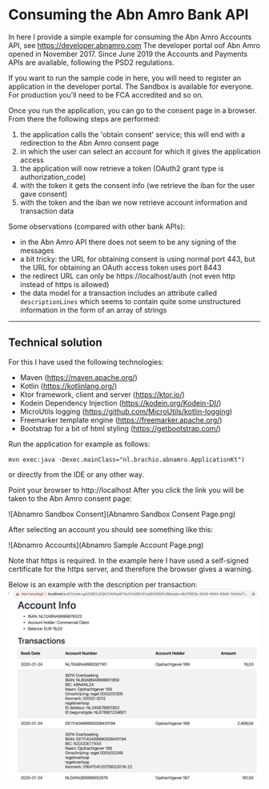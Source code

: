 # Consuming the Abn Amro Bank API

In here I provide a simple example for consuming the Abn Amro Accounts API, see https://developer.abnamro.com
The developer portal oof Abn Amro opened in November 2017. Since June 2019 the Accounts and Payments APIs are available, following the PSD2 regulations.

If you want to run the sample code in here, you will need to register an application in the developer portal. The Sandbox is available for everyone. For production you'll need to be FCA accredited and so on.

Once you run the application, you can go to the consent page in a browser.
From there the following steps are performed:
1. the application calls the 'obtain consent' service; this will end with a redirection to the  Abn Amro consent page  
1. in which the user can select an account for which it gives the application access
1. the application will now retrieve a token (OAuth2 grant type is authorization_code)
1. with the token it gets the consent info (we retrieve the iban for the user gave consent)
1. with the token and the iban we now retrieve account information and transaction data

Some observations (compared with other bank APIs):
* in the Abn Amro API there does not seem to be any signing of the messages
* a bit tricky: the URL for obtaining consent is using normal port 443, but the URL for obtaining an OAuth access token uses port 8443
* the redirect URL can only be https://localhost/auth (not even http instead of https is allowed)
* the data model for a transaction includes an attribute called `descriptionLines` which seems to contain quite some unstructured information in the form of an array of strings


---

## Technical solution

For this I have used the following technologies:
* Maven (https://maven.apache.org/)
* Kotlin (https://kotlinlang.org/)
* Ktor framework, client and server (https://ktor.io/)
* Kodein Dependency Injection (https://kodein.org/Kodein-DI/)
* MicroUtils logging (https://github.com/MicroUtils/kotlin-logging)
* Freemarker template engine (https://freemarker.apache.org/)
* Bootstrap for a bit of html styling (https://getbootstrap.com/)

Run the application for example as follows:

    mvn exec:java -Dexec.mainClass="nl.brachio.abnamro.ApplicationKt")

 or directly from the IDE or any other way.
 
 Point your browser to http://localhost
 After you click the link you will be taken to the Abn Amro consent page:
 
 ![Abnamro Sandbox Consent](Abnamro Sandbox Consent Page.png)
 
 After selecting an account you should see something like this:
 
 ![Abnamro Accounts](Abnamro Sample Account Page.png)
 
 
 Note that https is required. In the example here I have used a self-signed certificate for the https server, and therefore the browser gives a warning.
 
 Below is an example with the description per transaction:
 ![Abnamro Account transaction with description](Abnamro%20Sample%20Account%20Page%20with%20DescriptionLines.png)